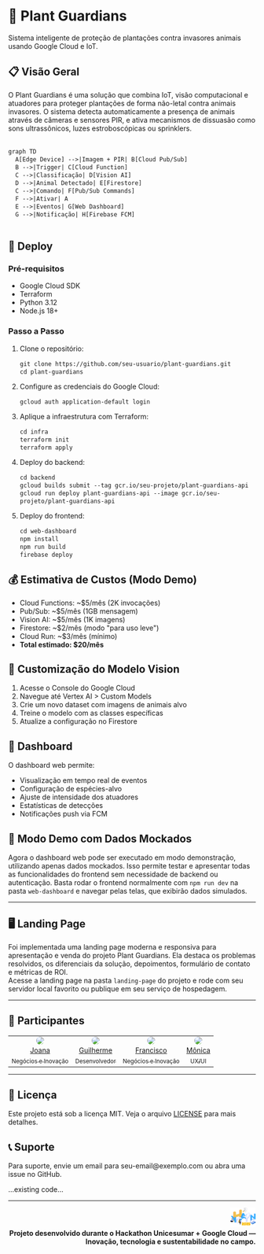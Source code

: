 <h1>🌱 Plant Guardians</h1>

<p>Sistema inteligente de proteção de plantações contra invasores animais usando Google Cloud e IoT.</p>

<h2>📋 Visão Geral</h2>

<p>
O Plant Guardians é uma solução que combina IoT, visão computacional e atuadores para proteger plantações de forma não-letal contra animais invasores. O sistema detecta automaticamente a presença de animais através de câmeras e sensores PIR, e ativa mecanismos de dissuasão como sons ultrassônicos, luzes estroboscópicas ou sprinklers.
</p>

<pre>
<code class="language-mermaid">
graph TD
  A[Edge Device] -->|Imagem + PIR| B[Cloud Pub/Sub]
  B -->|Trigger| C[Cloud Function]
  C -->|Classificação| D[Vision AI]
  D -->|Animal Detectado| E[Firestore]
  C -->|Comando| F[Pub/Sub Commands]
  F -->|Ativar| A
  E -->|Eventos| G[Web Dashboard]
  G -->|Notificação| H[Firebase FCM]
</code>
</pre>

<h2>🚀 Deploy</h2>

<h3>Pré-requisitos</h3>
<ul>
  <li>Google Cloud SDK</li>
  <li>Terraform</li>
  <li>Python 3.12</li>
  <li>Node.js 18+</li>
</ul>

<h3>Passo a Passo</h3>
<ol>
  <li>
  Clone o repositório:
  <pre><code>git clone https://github.com/seu-usuario/plant-guardians.git
cd plant-guardians</code></pre>
  </li>
  <li>
  Configure as credenciais do Google Cloud:
  <pre><code>gcloud auth application-default login</code></pre>
  </li>
  <li>
  Aplique a infraestrutura com Terraform:
  <pre><code>cd infra
terraform init
terraform apply</code></pre>
  </li>
  <li>
  Deploy do backend:
  <pre><code>cd backend
gcloud builds submit --tag gcr.io/seu-projeto/plant-guardians-api
gcloud run deploy plant-guardians-api --image gcr.io/seu-projeto/plant-guardians-api</code></pre>
  </li>
  <li>
  Deploy do frontend:
  <pre><code>cd web-dashboard
npm install
npm run build
firebase deploy</code></pre>
  </li>
</ol>

<h2>💰 Estimativa de Custos (Modo Demo)</h2>
<ul>
  <li>Cloud Functions: ~$5/mês (2K invocações)</li>
  <li>Pub/Sub: ~$5/mês (1GB mensagem)</li>
  <li>Vision AI: ~$5/mês (1K imagens)</li>
  <li>Firestore: ~$2/mês (modo "para uso leve")</li>
  <li>Cloud Run: ~$3/mês (mínimo)</li>
  <li><strong>Total estimado: $20/mês</strong></li>
</ul>

<h2>🔧 Customização do Modelo Vision</h2>
<ol>
  <li>Acesse o Console do Google Cloud</li>
  <li>Navegue até Vertex AI &gt; Custom Models</li>
  <li>Crie um novo dataset com imagens de animais alvo</li>
  <li>Treine o modelo com as classes específicas</li>
  <li>Atualize a configuração no Firestore</li>
</ol>

<h2>📱 Dashboard</h2>
<p>O dashboard web permite:</p>
<ul>
  <li>Visualização em tempo real de eventos</li>
  <li>Configuração de espécies-alvo</li>
  <li>Ajuste de intensidade dos atuadores</li>
  <li>Estatísticas de detecções</li>
  <li>Notificações push via FCM</li>
</ul>

<h2>🧪 Modo Demo com Dados Mockados</h2>
<p>
Agora o dashboard web pode ser executado em modo demonstração, utilizando apenas dados mockados. Isso permite testar e apresentar todas as funcionalidades do frontend sem necessidade de backend ou autenticação. Basta rodar o frontend normalmente com <code>npm run dev</code> na pasta <code>web-dashboard</code> e navegar pelas telas, que exibirão dados simulados.
</p>

<hr>

<h2>🖥️ Landing Page</h2>
<p>
Foi implementada uma landing page moderna e responsiva para apresentação e venda do projeto Plant Guardians. Ela destaca os problemas resolvidos, os diferenciais da solução, depoimentos, formulário de contato e métricas de ROI.<br>
Acesse a landing page na pasta <code>landing-page</code> do projeto e rode com seu servidor local favorito ou publique em seu serviço de hospedagem.
</p>

<hr>

<h2>👥 Participantes</h2>

<table>
  <tr>
    <td align="center">
      <a href="https://github.com/Joana-Aguiar">
        <img src="https://github.com/Joana-Aguiar.png" width="80" style="border-radius:50%"><br>
        Joana<br>
        <sub>Negócios e Inovação</sub>
      </a>
    </td>
    <td align="center">
      <a href="https://github.com/athena272">
        <img src="https://github.com/athena272.png" width="80" style="border-radius:50%"><br>
        Guilherme<br>
        <sub>Desenvolvedor</sub>
      </a>
    </td>
    <td align="center">
      <a href="https://github.com/FranciscoJoseSilva">
        <img src="https://github.com/FranciscoJoseSilva.png" width="80" style="border-radius:50%"><br>
        Francisco<br>
        <sub>Negócios e Inovação</sub>
      </a>
    </td>
    <td align="center">
      <a href="https://github.com/MonicaAlvesP">
        <img src="https://github.com/MonicaAlvesP.png" width="80" style="border-radius:50%"><br>
        Mônica<br>
        <sub>UX/UI</sub>
      </a>
    </td>
  </tr>
</table>

<hr>

<h2>📄 Licença</h2>
<p>
Este projeto está sob a licença MIT. Veja o arquivo <a href="LICENSE">LICENSE</a> para mais detalhes.
</p>

<h2>📞 Suporte</h2>
<p>
Para suporte, envie um email para seu-email@exemplo.com ou abra uma issue no GitHub.
</p>

...existing code...

<hr>

<p align="end">
  <img src="./landing-page/src/assets/Outlook-alp0tp2u.png" alt="Hackathon Logo" height="40"/><br>
  <b>Projeto desenvolvido durante o Hackathon Unicesumar + Google Cloud — Inovação, tecnologia e sustentabilidade no campo.</b>
</p>